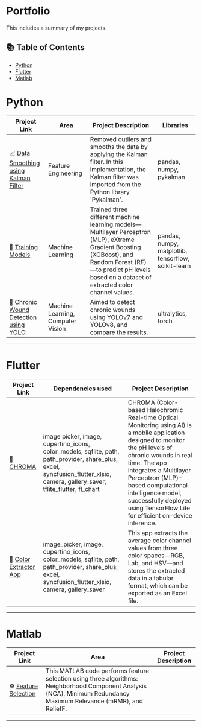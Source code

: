 # Portfolio

This includes a summary of my projects.

## 📚 Table of Contents
- [Python](#python)
- [Flutter](#flutter)
- [Matlab](#matlab)

# Python

| Project Link | Area | Project Description | Libraries | 
|---|---|---|---|
| 📈 [Data Smoothing using Kalman Filter](https://github.com/daeukk/Data-Smoothing-Using-Kalman-Filter) | Feature Engineering | Removed outliers and smooths the data by applying the Kalman filter. In this implementation, the Kalman filter was imported from the Python library 'Pykalman'. | pandas, numpy, pykalman |
| 🤖 [Training Models](https://github.com/daeukk/Training-Models) | Machine Learning | Trained three different machine learning models—Multilayer Perceptron (MLP), eXtreme Gradient Boosting (XGBoost), and Random Forest (RF)—to predict pH levels based on a dataset of extracted color channel values. | pandas, numpy, matplotlib, tensorflow, scikit-learn |
| 🦠 [Chronic Wound Detection using YOLO](https://github.com/daeukk/Chronic-Wound-Detection-Using-YOLO) | Machine Learning, Computer Vision | Aimed to detect chronic wounds using YOLOv7 and YOLOv8, and compare the results. | ultralytics, torch |

***

# Flutter

| Project Link | Dependencies used | Project Description | 
|---|---|---|
| 🧠 [CHROMA](https://github.com/daeukk/CHROMA-Color-based-Halochromic-Real-time-Optical-Monitoring-using-AI) | image picker, image,  cupertino_icons, color_models, sqflite, path, path_provider, share_plus, excel, syncfusion_flutter_xlsio, camera, gallery_saver, tflite_flutter, fl_chart | CHROMA (Color-based Halochromic Real-time Optical Monitoring using AI) is a mobile application designed to monitor the pH levels of chronic wounds in real time. The app integrates a Multilayer Perceptron (MLP)-based computational intelligence model, successfully deployed using TensorFlow Lite for efficient on-device inference. | 
| 🎨 [Color Extractor App](https://github.com/daeukk/Color_Extractor_App) | image_picker, image, cupertino_icons, color_models, sqflite, path, path_provider, share_plus, excel, syncfusion_flutter_xlsio, camera, gallery_saver | This app extracts the average color channel values from three color spaces—RGB, Lab, and HSV—and stores the extracted data in a tabular format, which can be exported as an Excel file. |  

***

# Matlab

| Project Link | Area | Project Description |  
|---|---|---|
| ⚙️ [Feature Selection](https://github.com/daeukk/Feature-Selection) | This MATLAB code performs feature selection using three algorithms: Neighborhood Component Analysis (NCA), Minimum Redundancy Maximum Relevance (mRMR), and ReliefF. |

***
